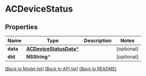 # ACDeviceStatus

## Properties
Name | Type | Description | Notes
------------ | ------------- | ------------- | -------------
**data** | [**ACDeviceStatusData***](ACDeviceStatusData.md) |  | [optional] 
**did** | **NSString*** |  | [optional] 

[[Back to Model list]](../README.md#documentation-for-models) [[Back to API list]](../README.md#documentation-for-api-endpoints) [[Back to README]](../README.md)


